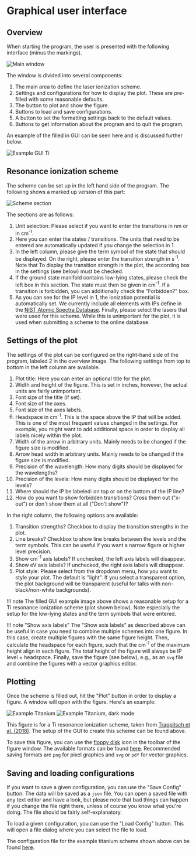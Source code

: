 # Graphical user interface

## Overview

When starting the program, the user is presented with the following interface (minus the markings).

![Main window](img/gui_overview.png)

The window is divided into several components:

1. The main area to define the laser ionization scheme.
2. Settings and configurations for how to display the plot. These are pre-filled with some reasonable defaults.
3. The button to plot and show the figure.
4. Buttons to load and save configurations.
5. A button to set the formatting settings back to the default values.
6. Buttons to get information about the program and to quit the program.

An example of the filled in GUI can be seen here and is discussed further below.

![Example GUI Ti](img/gui_ti_scheme.png)


## Resonance ionization scheme

The scheme can be set up in the left hand side of the program.
The following shows a marked up version of this part:

![Scheme section](img/gui_scheme.png)

The sections are as follows:

1. Unit selection: Please select if you want to enter the transitions in nm or in cm<sup>-1</sup>.
2. Here you can enter the states / transitions.
    The units that need to be entered are automatically updated if you change the selection in 1.
3. In the left column, please give the term symbol of the state that should be displayed.
    On the right, please enter the transition strength in s<sup>-1</sup>. Note that
    To display the transition strength in the plot, the according box in the settings (see below) must be checked.
4. If the ground state manifold contains low-lying states, please check the left box in this section.
    The state must then be given in cm<sup>-1</sup>.
    If a transition is forbidden, you can additionally check the "Forbidden?" box.
5. As you can see for the IP level in 1, the ionization potential is automatically set.
    We currently include all elements with IPs define in the
    [NIST Atomic Spectra Database](https://physics.nist.gov/PhysRefData/ASD/levels_form.html).
    Finally, please select the lasers that were used for this scheme.
    While this is unimportant for the plot, it is used when submitting a scheme to the online database.

## Settings of the plot

The settings of the plot can be configured on the right-hand side of the program, labeled 2 in the overview image.
The following settings from top to bottom in the left column are available.

1. Plot title: Here you can enter an optional title for the plot.
2. Width and height of the figure. This is set in inches, however, the actual units are fairly unimportant.
3. Font size of the title (if set).
4. Font size of the axes.
5. Font size of the axes labels.
6. Headspace in cm<sup>-1</sup>. This is the space above the IP that will be added.
    This is one of the most frequent values changed in the settings.
    For example, you might want to add additional space in order to display all labels nicely within the plot.
7. Width of the arrow in arbitrary units. Mainly needs to be changed if the figure size is modified.
8. Arrow head width in arbitrary units. Mainly needs to be changed if the figure size is modified.
9. Precision of the wavelength: How many digits should be displayed for the wavelengths?
10. Precision of the levels: How many digits should be displayed for the levels?
11. Where should the IP be labeled: on top or on the bottom of the IP line?
12. How do you want to show forbidden transitions? Cross them out ("x-out") or don't show them at all ("Don't show")?

In the right column, the following options are available:

1. Transition strengths? Checkbox to display the transition strengths in the plot.
2. Line breaks? Checkbox to show line breaks between the levels and the term symbols.
    This can be useful if you want a narrow figure or higher level precision.
3. Show cm<sup>-1</sup> axis labels? If unchecked, the left axis labels will disappear.
4. Show eV axis labels? If unchecked, the right axis labels will disappear.
5. Plot style: Please select from the dropdown menu, how you want to style your plot.
  The default is "light".
  If you select a transparent option, the plot background will be transparent (useful for talks with non-black/non-white backgrounds).

!!! note
    The filled GUI example image above shows a reasonable setup for a Ti resonance ionization scheme (plot shown below).
    Note especially the setup for the low-lying states and the term symbols that were entered.


!!! note "Show axis labels"
    The "Show axis labels" as described above can be useful in case you need to combine multiple schemes into one figure.
    In this case, create multiple figures with the same figure height.
    Then, calculate the headspace for each figure, such that the cm<sup>-1</sup> of the maximum height align in each figure.
    The total height of the figure will always be IP level + headspace.
    Finally, save the figure (see below), e.g., as an `svg` file and combine the figures with a vector graphics editor.

## Plotting

Once the scheme is filled out, hit the "Plot" button in order to display a figure.
A window will open with the figure.
Here's an example:

![Example Titanium](img/plot_window.png#only-light)
![Example Titanium, dark mode](img/plot_window_dark.png#only-dark)

This figure is for a Ti resonance ionization scheme,
taken from [Trappitsch et al. (2018)](https://doi.org/10.1039/C8JA00269J).
The setup of the GUI to create this scheme can be found above.

To save this figure, you can use the [floppy disk](https://en.wikipedia.org/wiki/Floppy_disk)
icon in the toolbar of the figure window.
The available formats can be found [here](https://matplotlib.org/stable/api/_as_gen/matplotlib.pyplot.savefig.html).
Recommended saving formats are `png` for pixel graphics and `svg` or `pdf` for vector graphics.

## Saving and loading configurations

If you want to save a given configuration, you can use the "Save Config" button.
The data will be saved as a `json` file.
You can open a saved file with any text editor and have a look,
but please note that bad things can happen if you change the file right there,
unless of course you know what you're doing.
The file should be fairly self-explanatory.

To load a given configuration, you can use the "Load Config" button.
This will open a file dialog where you can select the file to load.

The configuration file for the example titanium scheme shown above can be found
[here](https://github.com/RIMS-Code/RIMSSchemeDrawer/blob/main/examples/example_titanium.json).
